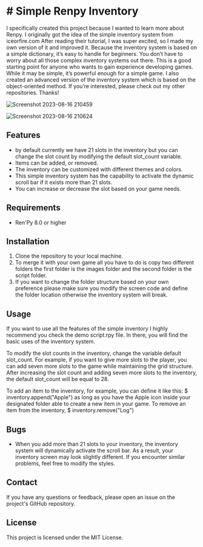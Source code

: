 # # Simple Renpy Inventory

I specifically created this project because I wanted to learn more about Renpy. I originally got the idea of the simple inventory system from iceorfire.com After reading their tutorial, I was super excited, so I made my own version of it and improved it. Because the inventory system is based on a simple dictionary, it’s easy to handle for beginners. You don’t have to worry about all those complex inventory systems out there. This is a good starting point for anyone who wants to gain experience developing games. While it may be simple, it’s powerful enough for a simple game. I also created an advanced version of the inventory system which is based on the object-oriented method. If you’re interested, please check out my other repositories. Thanks!

 

![Screenshot 2023-08-16 210459](https://github.com/Patchmonk/Simple-Renpy-Inventory/assets/7914321/8ed36737-4066-471f-a2ee-002d094ec2be)

![Screenshot 2023-08-16 210624](https://github.com/Patchmonk/Simple-Renpy-Inventory/assets/7914321/138d4ac6-c7e7-42fa-8588-4145facf64e0)

## Features

* by default currently we have 21 slots in the inventory but you can change the slot count by modifying the default slot_count variable.
* Items can be added, or removed.
* The inventory can be customized with different themes and colors.
* This simple inventory system has the capability to activate the dynamic scroll bar if it exists more than 21 slots.
* You can increase or decrease the slot based on your game needs.

## Requirements
* Ren'Py 8.0 or higher

## Installation

1. Clone the repository to your local machine.
2. To merge it with your own game all you have to do is copy two different folders the first folder is the images folder and the second folder is the script folder.
3. If you want to change the folder structure based on your own preference please make sure you modify the screen code and define the folder location otherwise the inventory system will break.

## Usage
If you want to use all the features of the simple inventory I highly recommend you check the demo script.rpy file. In there, you will find the basic uses of the inventory system.

To modify the slot counts in the inventory, change the variable default slot_count. For example, if you want to give more slots to the player, you can add seven more slots to the game 
while maintaining the grid structure. After increasing the slot count and adding seven more slots to the inventory, the default slot_count will be equal to 28.

To add an item to the inventory, for example, you can define it like this: $ inventory.append("Apple") as long as you have the Apple icon inside your designated folder able to create a new item in your game.
To remove an item from the inventory, $ inventory.remove("Log")
 

## Bugs

* When you add more than 21 slots to your inventory, the inventory system will dynamically activate the scroll bar. As a result, your inventory screen may look slightly different.
  If you encounter similar problems, feel free to modify the styles.

 

## Contact

If you have any questions or feedback, please open an issue on the project's GitHub repository.

## License
This project is licensed under the MIT License.
